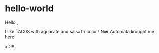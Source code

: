 # hello-world
Hello , 

I like TACOS with aguacate and salsa tri color ! 
Nier Automata brought me here!

xD!!!
